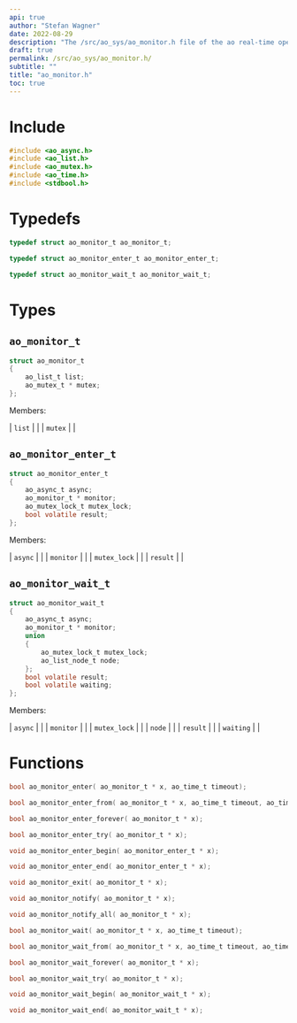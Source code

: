 ```yaml
---
api: true
author: "Stefan Wagner"
date: 2022-08-29
description: "The /src/ao_sys/ao_monitor.h file of the ao real-time operating system."
draft: true
permalink: /src/ao_sys/ao_monitor.h/
subtitle: ""
title: "ao_monitor.h"
toc: true
---
```


# Include

```c
#include <ao_async.h>
#include <ao_list.h>
#include <ao_mutex.h>
#include <ao_time.h>
#include <stdbool.h>
```

# Typedefs

```c
typedef struct ao_monitor_t ao_monitor_t;
```

```c
typedef struct ao_monitor_enter_t ao_monitor_enter_t;
```

```c
typedef struct ao_monitor_wait_t ao_monitor_wait_t;
```

# Types

## `ao_monitor_t`

```c
struct ao_monitor_t
{
    ao_list_t list;
    ao_mutex_t * mutex;
};
```

Members:

| `list` | |
| `mutex` | |

## `ao_monitor_enter_t`

```c
struct ao_monitor_enter_t
{
    ao_async_t async;
    ao_monitor_t * monitor;
    ao_mutex_lock_t mutex_lock;
    bool volatile result;
};
```

Members:

| `async` | |
| `monitor` | |
| `mutex_lock` | |
| `result` | |

## `ao_monitor_wait_t`

```c
struct ao_monitor_wait_t
{
    ao_async_t async;
    ao_monitor_t * monitor;
    union
    {
        ao_mutex_lock_t mutex_lock;
        ao_list_node_t node;
    };
    bool volatile result;
    bool volatile waiting;
};
```

Members:

| `async` | |
| `monitor` | |
| `mutex_lock` | |
| `node` | |
| `result` | |
| `waiting` | |

# Functions

```c
bool ao_monitor_enter( ao_monitor_t * x, ao_time_t timeout);
```

```c
bool ao_monitor_enter_from( ao_monitor_t * x, ao_time_t timeout, ao_time_t beginning);
```

```c
bool ao_monitor_enter_forever( ao_monitor_t * x);
```

```c
bool ao_monitor_enter_try( ao_monitor_t * x);
```

```c
void ao_monitor_enter_begin( ao_monitor_enter_t * x);
```

```c
void ao_monitor_enter_end( ao_monitor_enter_t * x);
```

```c
void ao_monitor_exit( ao_monitor_t * x);
```

```c
void ao_monitor_notify( ao_monitor_t * x);
```

```c
void ao_monitor_notify_all( ao_monitor_t * x);
```

```c
bool ao_monitor_wait( ao_monitor_t * x, ao_time_t timeout);
```

```c
bool ao_monitor_wait_from( ao_monitor_t * x, ao_time_t timeout, ao_time_t beginning);
```

```c
bool ao_monitor_wait_forever( ao_monitor_t * x);
```

```c
bool ao_monitor_wait_try( ao_monitor_t * x);
```

```c
void ao_monitor_wait_begin( ao_monitor_wait_t * x);
```

```c
void ao_monitor_wait_end( ao_monitor_wait_t * x);
```

